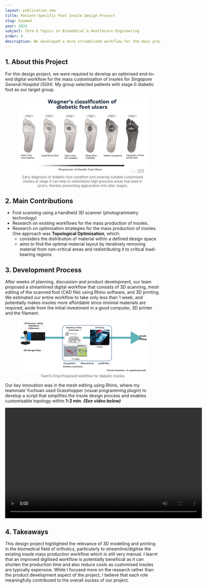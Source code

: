 ```yaml
---
layout: publication_new
title: Patient-Specific Foot Insole Design Project 
slug: biomed
year: 2024
subject: Term 6 Topics in Biomedical & Healthcare Engineering 
order: 4
description: We developed a more streamlined workflow for the mass production of customised insoles for patients with diabetic foot using Rhino + Grasshopper and 3D printing.
---
```


## 1. About this Project
For this design project, we were required to develop an optimised end-to-end digital workflow for the mass customisation of insoles for *Singapore General Hospital (SGH)*. My group selected patients with stage 0 diabetic foot as our target group.
<figure>
  <img src="/assets/img/biomed_md.png" alt="User interacting with VR interface">
  <figcaption style="font-size: 0.8em; color: #666; text-align: center;">
 Early diagnosis of diabetic foot condition and wearing suitable customised insoles at stage 0 can help to redistribute high pressure areas that lead to ulcers, thereby preventing aggravation into later stages.
</figcaption>
</figure>

## 2. Main Contributions
- Foot scanning using a handheld 3D scanner (photogrammetry technology)
- Research on existing workflows for the mass production of insoles.
- Research on optimisation strategies for the mass production of insoles. One approach was **Topological Optimisation**, which:
    - considers the distribution of material within a defined design space​
    - aims to find the optimal material layout by iteratively removing material from non-critical areas and redistributing it to critical load-bearing regions​​

## 3. Development Process
After weeks of planning, discussion and product development, our team proposed a streamlined digital workflow that consists of 3D scanning, mesh editing of the scanned foot (CAD file) using Rhino software, and 3D printing. We estimated our entire workflow to take only less than 1 week, and potentially makes insoles more affordable since minimal materials are required, aside from the initial investment in a good computer, 3D printer and the filament.

<figure>
  <img src="/assets/img/biomed_md2.png" alt="User interacting with VR interface">
  <figcaption style="font-size: 0.8em; color: #666; text-align: center;">
Team’s Final Proposed workflow for diabetic insoles</figcaption>
</figure>

Our key innovation was in the mesh editing using Rhino, where my teammate Yuchuan used Grasshopper (visual programming plugin) to develop a script that simplifies the insole design process and enables customisable topology within **1-2 min**. ***(See video below)***

<video width = "640" height="360" controls>
<source src="/assets/img/biomed_vid.mp4" type="video/mp4">
</video>

## 4. Takeaways 
This design project highlighted the relevance of 3D modelling and printing in the biomedical field of orthotics, particularly to streamline/digitise the existing insole mass production workflow which is still very manual. I learnt that an improved digitised workflow is potentially beneficial as it can shorten the production time and also reduce costs as customised insoles are typically expensive. While I focused more on the research rather than the product development aspect of the project, I believe that each role meaningfully contributed to the overall sucess of our project.